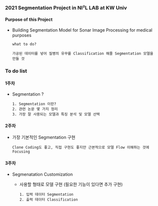 ### 2021 Segmentation Project in NI²L LAB at KW Univ

#### Purpose of this Project  

  - Building Segmentation Model for Sonar Image Processing for medical purposes

        what to do? 
        
        가공된 데이터를 넣어 질병의 유무를 Classification 해줄 Segmentation 모델을 만들 것
                
### To do list

#### 1주차

  - Segmentation ?

        1. Segmentation 이란? 
        2. 관련 논문 몇 가지 정리 
        3. 가장 잘 사용되는 모델과 특징 분석 및 모델 선택

#### 2주차

  - 가장 기본적인 Segmentation 구현

        Clone Coding도 좋고, 직접 구현도 좋지만 근본적으로 모델 Flow 이해하는 것에 Focusing
  

#### 3주차

- Segmenatation Customization 

    - 사용할 형태로 모델 구현 (필요한 기능이 있다면 추가 구현)  

          1. 입력 데이터 Segmentation
          2. 출력 데이터 Classification
      
    
  
            
        
  
  
  
  
  
